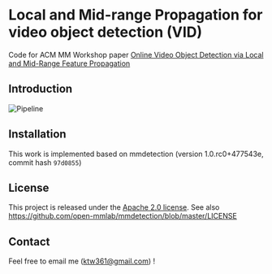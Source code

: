 
# Local and Mid-range Propagation for video object detection (VID)

Code for ACM MM Workshop paper [Online Video Object Detection via Local and Mid-Range Feature Propagation](https://dl.acm.org/doi/10.1145/3422852.3423477)

## Introduction

![Pipeline](https://user-images.githubusercontent.com/23008175/90168988-89058d80-ddd0-11ea-8f7b-c2c669d1f6cf.png)

## Installation

This work is implemented based on mmdetection (version 1.0.rc0+477543e, commit hash `97d0855`)

## License

This project is released under the [Apache 2.0 license](LICENSE).
See also https://github.com/open-mmlab/mmdetection/blob/master/LICENSE

## Contact

Feel free to email me (ktw361@gmail.com) !
